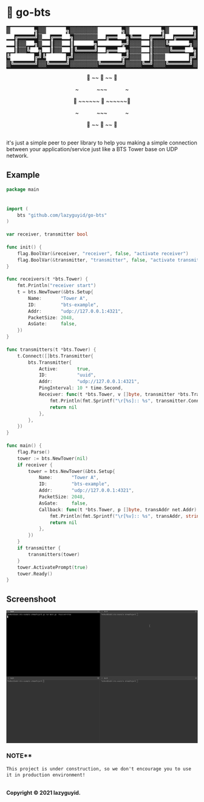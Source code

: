 # 🗼 **go-bts** 
<p align="center"><img src="https://raw.githubusercontent.com/lazyguyid/go-bts/main/logo.png" align="center" /></p>
<p align="center">🗼 ~~ 🗼 ~~ 🗼</p>
<p align="center">~&nbsp;&nbsp;&nbsp;&nbsp;&nbsp;&nbsp;&nbsp;&nbsp;&nbsp;&nbsp;&nbsp;&nbsp;~~~&nbsp;&nbsp;&nbsp;&nbsp;&nbsp;&nbsp;&nbsp;&nbsp;&nbsp;&nbsp;&nbsp;&nbsp;~ </p>
<p align="center">🗼 ~~~~~~ 🗼 ~~~~~~🗼</p>
<p align="center">~&nbsp;&nbsp;&nbsp;&nbsp;&nbsp;&nbsp;&nbsp;&nbsp;&nbsp;&nbsp;&nbsp;&nbsp;~~~&nbsp;&nbsp;&nbsp;&nbsp;&nbsp;&nbsp;&nbsp;&nbsp;&nbsp;&nbsp;&nbsp;&nbsp;~ </p>

<p align="center">🗼 ~~ 🗼 ~~ 🗼</p>
<br>
it's just a simple peer to peer library to help you making a simple connection between your application/service just like a BTS Tower base on UDP network.


<br/>

## **Example**

```go
package main


import (
    bts "github.com/lazyguyid/go-bts"
)

var receiver, transmitter bool

func init() {
	flag.BoolVar(&receiver, "receiver", false, "activate receiver")
	flag.BoolVar(&transmitter, "transmitter", false, "activate transmitter")
}

func receivers(t *bts.Tower) {
	fmt.Println("receiver start")
	t = bts.NewTower(&bts.Setup{
		Name:       "Tower A",
		ID:         "bts-example",
		Addr:       "udp://127.0.0.1:4321",
		PacketSize: 2048,
		AsGate:     false,
	})
}

func transmitters(t *bts.Tower) {
	t.Connect([]bts.Transmitter{
		bts.Transmitter{
			Active:       true,
			ID:           "uuid",
			Addr:         "udp://127.0.0.1:4321",
			PingInterval: 10 * time.Second,
			Receiver: func(t *bts.Tower, v []byte, transmitter *bts.Transmitter) error {
				fmt.Println(fmt.Sprintf("\r[%s]:: %s", transmitter.Conn.RemoteAddr().String(), string(v)))
				return nil
			},
		},
	})
}

func main() {
	flag.Parse()
	tower := bts.NewTower(nil)
	if receiver {
		tower = bts.NewTower(&bts.Setup{
			Name:       "Tower A",
			ID:         "bts-example",
			Addr:       "udp://127.0.0.1:4321",
			PacketSize: 2048,
			AsGate:     false,
			Callback: func(t *bts.Tower, p []byte, transAddr net.Addr) error {
				fmt.Println(fmt.Sprintf("\r[%v]:: %s", transAddr, string(p)))
				return nil
			},
		})
	}
	if transmitter {
		transmitters(tower)
	}
	tower.ActivatePrompt(true)
	tower.Ready()
}

```
## **Screenshoot**

<p align="center"><img src="https://raw.githubusercontent.com/lazyguyid/go-bts/main/demo.gif" align="center" /></p>



### <b>NOTE**</b>

    This project is under construction, so we don't encourage you to use it in production environment!

<br/>
<b>Copyright © 2021 lazyguyid.</b>
